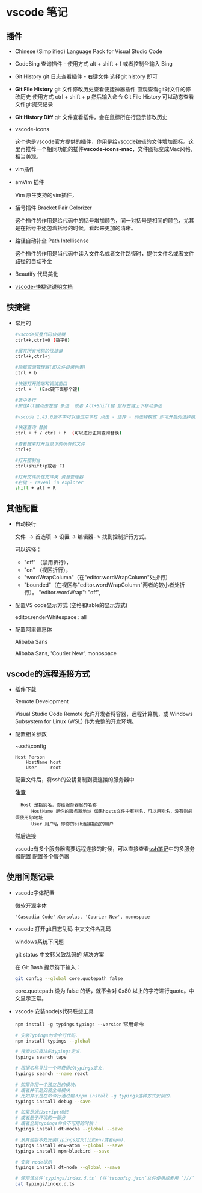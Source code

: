 # vscode 笔记

## 插件

- Chinese (Simplified) Language Pack for Visual Studio Code

- CodeBing 查询插件 - 使用方式 alt + shift + f 或者控制台输入 Bing 

- Git History  git  日志查看插件 - 右键文件 选择git history 即可

- **Git File History**  git 文件修改历史查看便捷神器插件 直观查看git对文件的修改历史 使用方式 ctrl + shift + p 然后输入命令 Git File History 可以动态查看文件git提交记录

- **Git History Diff** git 文件查看插件，会在鼠标所在行显示修改历史

- vscode-icons

    这个也是vscode官方提供的插件，作用是给vscode编辑的文件增加图标。这里再推荐一个相同功能的插件**vscode-icons-mac**，文件图标变成Mac风格，相当美观。

- vim插件     
     
- amVim 插件

     Vim 原生支持的vim插件，

- 括号插件 Bracket Pair Colorizer  
     
     这个插件的作用是给代码中的括号增加颜色，同一对括号是相同的颜色，尤其是在括号中还包着括号的时候，看起来更加的清晰。

- 路径自动补全 Path Intellisense  
     
     这个插件的作用是当代码中读入文件名或者文件路径时，提供文件名或者文件路径的自动补全
    
- Beautify 代码美化

- [vscode-快捷键说明文档](https://code.visualstudio.com/shortcuts/keyboard-shortcuts-windows.pdf)

## 快捷键

- 常用的
    
    ```sh
    #vscode折叠代码快捷键
    ctrl+k,ctrl+0 (数字0)

    #展开所有代码的快捷键
    ctrl+k,ctrl+j

    #隐藏资源管理器(即文件目录列表)  
    ctrl + b

    #快速打开终端和调试窗口  
    ctrl + ` (Esc键下面那个键)

    #选中多行  
    #按住Alt键点击左键 多选  或者 Alt+Shift键 鼠标左键上下移动多选

    #vscode 1.43.0版本中可以通过菜单栏 点击 - 选择 - 列选择模式 即可开启列选择模式

    #快速查询 替换
    ctrl + f / ctrl + h  (可以进行正则查询替换)

    #查看搜索打开目录下的所有的文件
    ctrl+p

    #打开控制台
    ctrl+shift+p或者 F1 

    #打开文件所在文件夹 资源管理器
    #右键 - reveal in explorer
    shift + alt + R

    ```

## 其他配置
- 自动换行

    文件  -> 首选项 -> 设置 -> 编辑器- > 找到控制折行方式。
        
    可以选择： 
    - "off" （禁用折行），
    - "on" （视区折行）， 
    - "wordWrapColumn"（在"editor.wordWrapColumn"处折行）
    - "bounded"（在视区与"editor.wordWrapColumn"两者的较小者处折行）。
    "editor.wordWrap": "off",

-  配置VS code显示方式 (空格和table的显示方式)

    editor.renderWhitespace : all


- 配置阿里普惠体 

    Alibaba Sans

    Alibaba Sans, 'Courier New', monospace



##  vscode的远程连接方式

- 插件下载

    Remote Development

    Visual Studio Code Remote 允许开发者将容器，远程计算机，或 Windows Subsystem for Linux (WSL) 作为完整的开发环境。


- 配置相关参数
    
    ~\.ssh\config
    ```
    Host Person
        HostName host
        User     root
    ````

    配置文件后，将ssh的公钥复制到要连接的服务器中

    **注意**

        Host 是指别名，你给服务器起的名称
            HostName 是你的服务器地址 如果hosts文件中有别名，可以用别名，没有则必须使用ip地址
            User 用户名 即你的ssh连接指定的用户

    然后连接

    vscode有多个服务器需要远程连接的时候，可以直接查看[ssh笔记](https://github.com/zhangymPerson/learning-notes/tree/master/Tools/OpenSSH)中的多服务器配置 配置多个服务器

## 使用问题记录

- vscode字体配置

    微软开源字体
    ```
    "Cascadia Code",Consolas, 'Courier New', monospace
    ```

- vscode 打开git日志乱码 中文文件名乱码

    windows系统下问题

    git status 中文转义致乱码的 解决方案
    
    在 Git Bash 提示符下输入：
    ```sh
    git config --global core.quotepath false
    ```
    core.quotepath 设为 false 的话，就不会对 0x80 以上的字符进行quote。中文显示正常。

- vscode  安装nodejs代码联想工具

    `npm install -g typings`
    `typings --version`
    常用命令
    ```sh
    # 安装Typings的命令行代码. 
    npm install typings --global

    # 搜索对应模块的typings定义. 
    typings search tape

    # 根据名称寻找一个可获得的typings定义. 
    typings search --name react

    # 如果你用一个独立包的模块: 
    # 或者并不是安装全局模块
    # 比如并不是在命令行通过输入npm install -g typings这种方式安装的. 
    typings install debug --save

    # 如果是通过script标记
    # 或者是子环境的一部分
    # 或者全局typings命令不可用的时候： 
    typings install dt~mocha --global --save

    # 从其他版本处安装typings定义(比如env或者npm). 
    typings install env~atom --global --save
    typings install npm~bluebird --save

    # 安装 node提示
    typings install dt~node --global --save

    # 使用该文件`typings/index.d.ts` (在`tsconfig.json`文件使用或者用 `///` 定义). 
    cat typings/index.d.ts
    ```